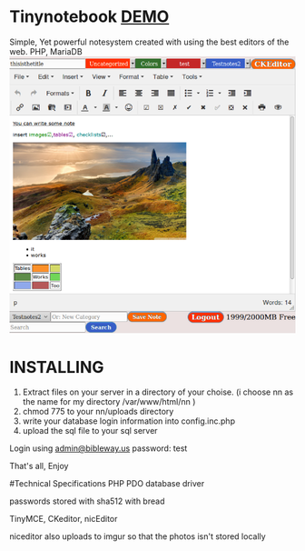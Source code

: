 # Tinynotebook [DEMO](http://tinynotebook.sourceforge.net/)
Simple, Yet powerful notesystem created with using the best editors of the web. PHP, MariaDB
![alt text](https://github.com/Symgi/Tinynotebook/raw/master/newnotesystem.png "Screenshot")



# INSTALLING
1. Extract files on your server in a directory of your choise. (i choose nn as the name for my directory /var/www/html/nn )
2. chmod 775 to your nn/uploads directory
3. write your database login information into config.inc.php
4. upload the sql file to your sql server

Login using admin@bibleway.us password: test

That's all, Enjoy


#Technical Specifications
PHP PDO database driver

passwords stored with sha512 with bread

TinyMCE, CKeditor, nicEditor

niceditor also uploads to imgur so that the photos isn't stored locally
